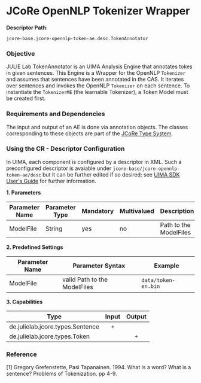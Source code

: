 # JCoRe OpenNLP Tokenizer Wrapper

**Descriptor Path**:
```
jcore-base.jcore-opennlp-token-ae.desc.TokenAnnotator
```

### Objective
JULIE Lab TokenAnnotator is an UIMA Analysis Engine that annotates tokes in given sentences. This Engine is a Wrapper for the OpenNLP `Tokenizer` and assumes that sentences have been annotated in the CAS. 
It iterates over sentences and invokes the OpenNLP `Tokenizer` on each sentence. To instantiate the `TokenizerME` (the learnable Tokenizer), a Token Model must be created first.

### Requirements and Dependencies
The input and output of an AE is done via annotation objects. The classes corresponding to these objects are part of the [JCoRe Type System](https://github.com/JULIELab/jcore-base/tree/master/jcore-types).

### Using the CR - Descriptor Configuration
In UIMA, each component is configured by a descriptor in XML. Such a preconfigured descriptor is avaiable under `jcore-base/jcore-opennlp-token-ae/desc` but it can be further edited if so desired; see [UIMA SDK User's Guide](https://uima.apache.org/downloads/releaseDocs/2.1.0-incubating/docs/html/tools/tools.html#ugr.tools.cde) for further information.


**1. Parameters**

| Parameter Name | Parameter Type | Mandatory | Multivalued | Description |
|----------------|----------------|-----------|-------------|-------------|
| ModelFile | String | yes | no | Path to the ModelFiles |


**2. Predefined Settings**

| Parameter Name | Parameter Syntax | Example |
|----------------|------------------|---------|
| ModelFile | valid Path to the ModelFiles  | `data/token-en.bin` |


**3. Capabilities**

| Type | Input | Output |
|------|:-----:|:------:|
| de.julielab.jcore.types.Sentence |`+`|  |
| de.julielab.jcore.types.Token |   |`+`| 


### Reference
[1] Gregory Grefenstette, Pasi Tapanainen. 1994. What is a word? What is a sentence? Problems of Tokenization. pp 4-9.
